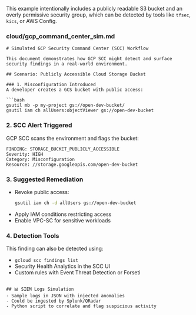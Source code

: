 This example intentionally includes a publicly readable S3 bucket and an overly permissive security group, which can be detected by tools like `tfsec`, `kics`, or AWS Config.

### cloud/gcp_command_center_sim.md
```
# Simulated GCP Security Command Center (SCC) Workflow

This document demonstrates how GCP SCC might detect and surface security findings in a real-world environment.

## Scenario: Publicly Accessible Cloud Storage Bucket

### 1. Misconfiguration Introduced
A developer creates a GCS bucket with public access:

```bash
gsutil mb -p my-project gs://open-dev-bucket/
gsutil iam ch allUsers:objectViewer gs://open-dev-bucket
```

### 2. SCC Alert Triggered
GCP SCC scans the environment and flags the bucket:
```
FINDING: STORAGE_BUCKET_PUBLICLY_ACCESSIBLE
Severity: HIGH
Category: Misconfiguration
Resource: //storage.googleapis.com/open-dev-bucket
```

### 3. Suggested Remediation
- Revoke public access:
  ```bash
  gsutil iam ch -d allUsers gs://open-dev-bucket
  ```
- Apply IAM conditions restricting access
- Enable VPC-SC for sensitive workloads

### 4. Detection Tools
This finding can also be detected using:
- `gcloud scc findings list`
- Security Health Analytics in the SCC UI
- Custom rules with Event Threat Detection or Forseti
```

## 📊 SIEM Logs Simulation
- Sample logs in JSON with injected anomalies
- Could be ingested by Splunk/QRadar
- Python script to correlate and flag suspicious activity